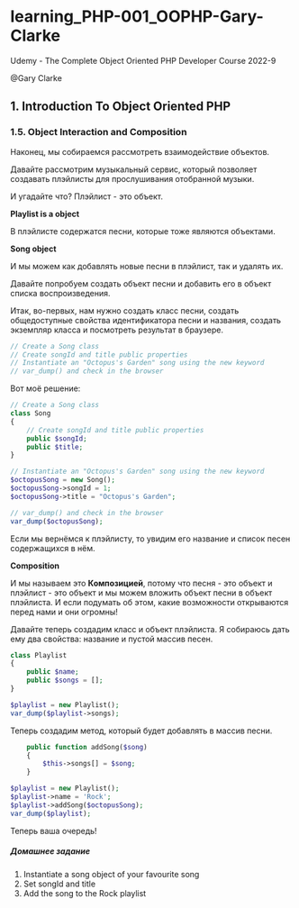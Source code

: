 # learning_PHP-001_OOPHP-Gary-Clarke
Udemy - The Complete Object Oriented PHP Developer Course 2022-9

@Gary Clarke

## 1. Introduction To Object Oriented PHP

### 1.5. Object Interaction and Composition

Наконец, мы собираемся рассмотреть взаимодействие объектов.

Давайте рассмотрим музыкальный сервис, который позволяет создавать плэйлисты для прослушивания отобранной музыки.

И угадайте что? Плэйлист - это объект.

**Playlist is a object**

В плэйлисте содержатся песни, которые тоже являются объектами.

**Song object**

И мы можем как добавлять новые песни в плэйлист, так и удалять их.

Давайте попробуем создать объект песни и добавить его в объект списка воспроизведения.

Итак, во-первых, нам нужно создать класс песни, создать общедоступные свойства идентификатора песни и названия, создать экземпляр класса и посмотреть результат в браузере.

```php
// Create a Song class
// Create songId and title public properties
// Instantiate an "Octopus's Garden" song using the new keyword
// var_dump() and check in the browser
```

Вот моё решение:

```php
// Create a Song class
class Song
{
    // Create songId and title public properties
    public $songId;
    public $title;
}

// Instantiate an "Octopus's Garden" song using the new keyword
$octopusSong = new Song();
$octopusSong->songId = 1;
$octopusSong->title = "Octopus's Garden";

// var_dump() and check in the browser
var_dump($octopusSong);
```
Если мы вернёмся к плэйлисту, то увидим его название и список песен содержащихся в нём.

**Composition**

И мы называем это **Композицией**, потому что песня - это объект и плэйлист - это объект и мы можем вложить объект песни в объект плэйлиста.
И если подумать об этом, какие возможности открываются перед нами и они огромны!

Давайте теперь создадим класс и объект плэйлиста.
Я собираюсь дать ему два свойства: название и пустой массив песен.

```php
class Playlist
{
    public $name;
    public $songs = [];
}

$playlist = new Playlist();
var_dump($playlist->songs);
```
Теперь создадим метод, который будет добавлять в массив песни.
```php
    public function addSong($song)
    {
        $this->songs[] = $song;
    }
```
```php
$playlist = new Playlist();
$playlist->name = 'Rock';
$playlist->addSong($octopusSong);
var_dump($playlist);
```

Теперь ваша очередь!
##### Домашнее задание
1. Instantiate a song object of your favourite song
2. Set songId and title
3. Add the song to the Rock playlist